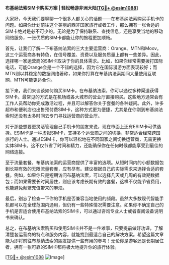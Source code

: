 **布基纳法索SIM卡购买方案 | 轻松畅游非洲大陆[[TG💪+ @esim1088](https://t.me/s/esim1088)]**

大家好，今天我们要聊聊一个很多人都关心的话题——在布基纳法索购买手机卡的问题。如果你计划前往这个美丽的西非国家旅行或者工作，那么拥有一张合适的SIM卡绝对是必不可少的。无论是为了保持联系、查找信息，还是享受当地的移动网络服务，一张优质的SIM卡都能让你的旅程更加顺畅。

首先，让我们了解一下布基纳法索的三大主要运营商：Orange、MTN和Moov。这三个运营商各有特色，在信号覆盖、资费以及服务质量上都有一些差异。因此，选择哪一家运营商的SIM卡取决于你的具体需求。比如，如果你经常需要拨打国际电话，可能Orange会是一个不错的选择，因为它在国际漫游方面表现较好；而MTN则以其稳定的数据网络著称，如果你打算在布基纳法索期间大量使用互联网，MTN可能更适合你。

接下来，我们来谈谈如何购买SIM卡。在布基纳法索，你可以通过多种渠道获得SIM卡。最常见的方式是在机场或各大城市的营业厅直接购买。这些地方通常会有工作人员帮助你完成激活过程，并且可以解答你关于套餐的各种疑问。此外，许多超市和便利店也出售预付费SIM卡，这种方式更为便捷，尤其是在你刚到布基纳法索时还没有太多时间去专门寻找运营商的营业厅。

对于那些想要更灵活管理自己手机卡的朋友来说，现在市面上还有ESIM卡可供选择。ESIM卡是一种虚拟SIM卡，支持多个运营商之间的切换，非常适合经常跨国旅行的人士。通过ESIM卡，你可以轻松地在不同国家之间切换运营商，无需更换实体SIM卡。这不仅节省了时间和精力，还能确保你在任何时候都能享受到最佳的网络连接。

至于流量套餐，布基纳法索的运营商提供了丰富的选项。从短时间内的小额数据包到长期有效的无限流量套餐，应有尽有。建议根据自己的实际需求来选择合适的套餐。例如，如果你只是短期访问布基纳法索，可以选择几天或几周的有效期数据包；而如果需要长时间居住，则应该考虑长期有效的套餐，这样不仅能节省费用，也能避免频繁充值带来的麻烦。

最后，别忘了检查一下你的手机是否兼容当地使用的频段。虽然大多数现代智能手机都可以在全球范围内通用，但仍有一些特殊情况需要注意。如果你不确定自己的手机是否适合使用布基纳法索的SIM卡，可以通过咨询专业人士或者查阅设备说明书来确认。

总之，在布基纳法索购买和使用SIM卡并不是一件难事，只要提前做好功课，了解清楚各运营商的特点和服务内容，就能找到最适合自己的解决方案。希望这篇文章能为即将前往布基纳法索的朋友提供一些有用的参考！无论你是游客还是长期居住者，拥有一张可靠的SIM卡都将极大地提升你的旅行体验。

[[TG💪+ @esim1088](https://t.me/s/esim1088) ![Image](https://i.postimg.cc/4NQfJmqS/Snipaste-2025-05-13-00-14-12.png)]